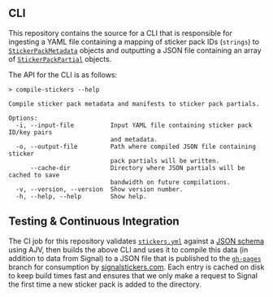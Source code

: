 ## CLI

This repository contains the source for a CLI that is responsible for ingesting
a YAML file containing a mapping of sticker pack IDs (`strings`) to
[`StickerPackMetadata`](https://github.com/signalstickers/stickers/blob/master/src/etc/types.ts#L8-L25)
objects and outputting a JSON file containing an array of
[`StickerPackPartial`](https://github.com/signalstickers/stickers/blob/master/src/etc/types.ts#L39-L55)
objects.

The API for the CLI is as follows:

```
> compile-stickers --help

Compile sticker pack metadata and manifests to sticker pack partials.

Options:
  -i, --input-file          Input YAML file containing sticker pack ID/key pairs
                            and metadata.
  -o, --output-file         Path where compiled JSON file containing sticker
                            pack partials will be written.
      --cache-dir           Directory where JSON partials will be cached to save
                            bandwidth on future compilations.
  -v, --version, --version  Show version number.
  -h, --help, --help        Show help.
```

## Testing & Continuous Integration

The CI job for this repository validates [`stickers.yml`](src/stickers.yml)
against a [JSON schema](/src/etc/schema.ts) using AJV, then builds the above CLI
and uses it to compile this data (in addition to data from Signal) to a JSON
file that is published to the [`gh-pages`](/tree/gh-pages) branch for
consumption by [signalstickers.com](https://signalstickers.com). Each entry is
cached on disk to keep build times fast and ensures that we only make a request
to Signal the first time a new sticker pack is added to the directory.
